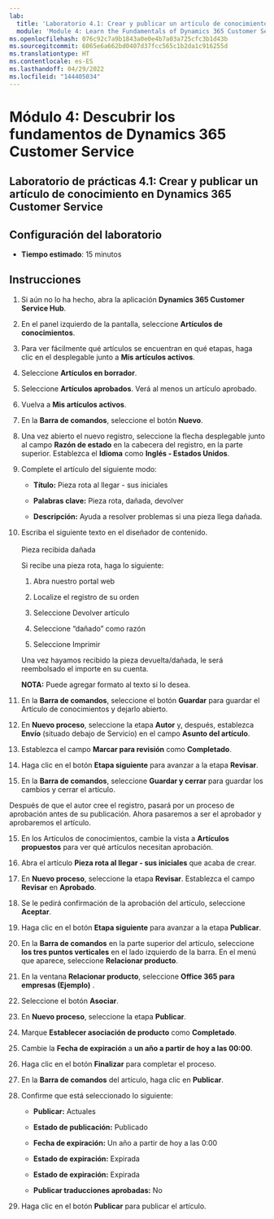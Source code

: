 ```yaml
---
lab:
  title: 'Laboratorio 4.1: Crear y publicar un artículo de conocimientos en Dynamics 365 Customer Service'
  module: 'Module 4: Learn the Fundamentals of Dynamics 365 Customer Service'
ms.openlocfilehash: 076c92c7a9b1843a0e0e4b7a03a725cfc3b1d43b
ms.sourcegitcommit: 6065e6a662bd0407d37fcc565c1b2da1c916255d
ms.translationtype: HT
ms.contentlocale: es-ES
ms.lasthandoff: 04/29/2022
ms.locfileid: "144405034"
---
```

<a name="module-4-learn-the-fundamentals-of-dynamics-365-customer-service"></a>Módulo 4: Descubrir los fundamentos de Dynamics 365 Customer Service
========================

## <a name="practice-lab-41---create-and-publish-a-knowlege-article-in-dynamics-365-customer-service"></a>Laboratorio de prácticas 4.1: Crear y publicar un artículo de conocimiento en Dynamics 365 Customer Service

## <a name="lab-setup"></a>Configuración del laboratorio

  - **Tiempo estimado**: 15 minutos

## <a name="instructions"></a>Instrucciones

1. Si aún no lo ha hecho, abra la aplicación **Dynamics 365 Customer Service Hub**. 

2. En el panel izquierdo de la pantalla, seleccione **Artículos de conocimientos**. 

3. Para ver fácilmente qué artículos se encuentran en qué etapas, haga clic en el desplegable junto a **Mis artículos activos**. 

4. Seleccione **Artículos en borrador**. 

5. Seleccione **Artículos aprobados**. Verá al menos un artículo aprobado.  

6. Vuelva a **Mis artículos activos**.

7. En la **Barra de comandos**, seleccione el botón **Nuevo**. 

8. Una vez abierto el nuevo registro, seleccione la flecha desplegable junto al campo **Razón de estado** en la cabecera del registro, en la parte superior. Establezca el **Idioma** como **Inglés - Estados Unidos**.

8. Complete el artículo del siguiente modo:

    - **Título:** Pieza rota al llegar - sus iniciales

    - **Palabras clave:** Pieza rota, dañada, devolver

    - **Descripción:** Ayuda a resolver problemas si una pieza llega dañada. 

9. Escriba el siguiente texto en el diseñador de contenido.   
‎  
Pieza recibida dañada

    Si recibe una pieza rota, haga lo siguiente:

    1. Abra nuestro portal web

    2. Localize el registro de su orden

    3. Seleccione Devolver artículo

    4. Seleccione “dañado” como razón

    5. Seleccione Imprimir

    Una vez hayamos recibido la pieza devuelta/dañada, le será reembolsado el importe en su cuenta.

    **NOTA:** Puede agregar formato al texto si lo desea. 

10. En la **Barra de comandos**, seleccione el botón **Guardar** para guardar el Artículo de conocimientos y dejarlo abierto. 

11. En **Nuevo proceso**, seleccione la etapa **Autor** y, después, establezca **Envío** (situado debajo de Servicio) en el campo **Asunto del artículo**. 

12. Establezca el campo **Marcar para revisión** como **Completado**.

13. Haga clic en el botón **Etapa siguiente** para avanzar a la etapa **Revisar**.

14. En la **Barra de comandos**, seleccione **Guardar y cerrar** para guardar los cambios y cerrar el artículo.

Después de que el autor cree el registro, pasará por un proceso de aprobación antes de su publicación. Ahora pasaremos a ser el aprobador y aprobaremos el artículo. 

15. En los Artículos de conocimientos, cambie la vista a **Artículos propuestos** para ver qué artículos necesitan aprobación. 

16. Abra el artículo **Pieza rota al llegar - sus iniciales** que acaba de crear.

17. En **Nuevo proceso**, seleccione la etapa **Revisar**. Establezca el campo **Revisar** en **Aprobado**.

18. Se le pedirá confirmación de la aprobación del artículo, seleccione **Aceptar**. 

19. Haga clic en el botón **Etapa siguiente** para avanzar a la etapa **Publicar**. 

20. En la **Barra de comandos** en la parte superior del artículo, seleccione **los tres puntos verticales** en el lado izquierdo de la barra. En el menú que aparece, seleccione **Relacionar producto**. 

21. En la ventana **Relacionar producto**, seleccione **Office 365 para empresas (Ejemplo)** .

22. Seleccione el botón **Asociar**. 

23. En **Nuevo proceso**, seleccione la etapa **Publicar**. 

24. Marque **Establecer asociación de producto** como **Completado**. 

25. Cambie la **Fecha de expiración** a **un año a partir de hoy a las 00:00**. 

26. Haga clic en el botón **Finalizar** para completar el proceso. 

27. En la **Barra de comandos** del artículo, haga clic en **Publicar**. 

28. Confirme que está seleccionado lo siguiente:

    - **Publicar:** Actuales

    - **Estado de publicación:** Publicado

    - **Fecha de expiración:** Un año a partir de hoy a las 0:00

    - **Estado de expiración:** Expirada

    - **Estado de expiración:** Expirada

    - **Publicar traducciones aprobadas:** No
    
29. Haga clic en el botón **Publicar** para publicar el artículo.


